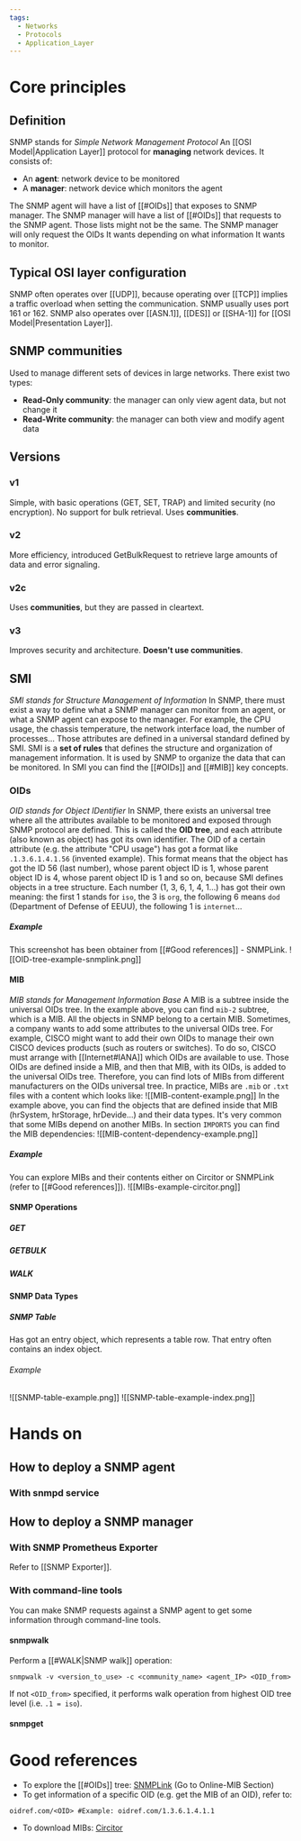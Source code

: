 ```yaml
---
tags:
  - Networks
  - Protocols
  - Application_Layer
---
```

# Core principles
## Definition
SNMP stands for _Simple Network Management Protocol_
An [[OSI Model|Application Layer]] protocol for **managing** network devices. It consists of:
- An **agent**: network device to be monitored
- A **manager**: network device which monitors the agent

The SNMP agent will have a list of [[#OIDs]] that exposes to SNMP manager. The SNMP manager will have a list of [[#OIDs]] that requests to the SNMP agent. Those lists might not be the same. The SNMP manager will only request the OIDs It wants depending on what information It wants to monitor.
## Typical OSI layer configuration
SNMP often operates over [[UDP]], because operating over [[TCP]] implies a traffic overload when setting the communication. SNMP usually uses port 161 or 162.
SNMP also operates over [[ASN.1]], [[DES]] or [[SHA-1]] for [[OSI Model|Presentation Layer]].
## SNMP communities
Used to manage different sets of devices in large networks. There exist two types:
- **Read-Only community**: the manager can only view agent data, but not change it
- **Read-Write community**: the manager can both view and modify agent data
## Versions
### v1
Simple, with basic operations (GET, SET, TRAP) and limited security (no encryption). No support for bulk retrieval. Uses **communities**.
### v2
More efficiency, introduced GetBulkRequest to retrieve large amounts of data and error signaling.
### v2c
Uses **communities**, but they are passed in cleartext.
### v3
Improves security and architecture. **Doesn't use communities**.
## SMI
_SMI stands for Structure Management of Information_
In SNMP, there must exist a way to define what a SNMP manager can monitor from an agent, or what a SNMP agent can expose to the manager. For example, the CPU usage, the chassis temperature, the network interface load, the number of processes... Those attributes are defined in a universal standard defined by SMI.
SMI is a **set of rules** that defines the structure and organization of management information. It is used by SNMP to organize the data that can be monitored. In SMI you can find the [[#OIDs]] and  [[#MIB]] key concepts.
### OIDs
_OID stands for Object IDentifier_
In SNMP, there exists an universal tree where all the attributes available to be monitored and exposed through SNMP protocol are defined. This is called the **OID tree**, and each attribute (also known as object) has got its own identifier.
The OID of a certain attribute (e.g. the attribute "CPU usage") has got a format like ```.1.3.6.1.4.1.56``` (invented example). This format means that the object has got the ID 56 (last number), whose parent object ID is 1, whose parent object ID is 4, whose parent object ID is 1 and so on, because SMI defines objects in a tree structure.
Each number (1, 3, 6, 1, 4, 1...) has got their own meaning: the first 1 stands for ```iso```, the 3 is ```org```, the following 6 means ```dod``` (Department of Defense of EEUU), the following 1 is ```internet```...
##### Example
This screenshot has been obtainer from [[#Good references]] - SNMPLink.
![[OID-tree-example-snmplink.png]]
#### MIB
_MIB stands for Management Information Base_
A MIB is a subtree inside the universal OIDs tree. In the example above, you can find ```mib-2``` subtree, which is a MIB.
All the objects in SNMP belong to a certain MIB.
Sometimes, a company wants to add some attributes to the universal OIDs tree. For example, CISCO might want to add their own OIDs to manage their own CISCO devices products (such as routers or switches). To do so, CISCO must arrange with [[Internet#IANA]] which OIDs are available to use. Those OIDs are defined inside a MIB, and then that MIB, with its OIDs, is added to the universal OIDs tree. Therefore, you can find lots of MIBs from different manufacturers on the OIDs universal tree.
In practice, MIBs are ```.mib``` or ```.txt``` files with a content which looks like:
![[MIB-content-example.png]]
In the example above, you can find the objects that are defined inside that MIB (hrSystem, hrStorage, hrDevide...) and their data types.
It's very common that some MIBs depend on another MIBs. In section ```IMPORTS``` you can find the MIB dependencies:
![[MIB-content-dependency-example.png]]
##### Example
You can explore MIBs and their contents either on Circitor or SNMPLink (refer to [[#Good references]]).
![[MIBs-example-circitor.png]]
#### SNMP Operations
##### GET
##### GETBULK
##### WALK
#### SNMP Data Types
##### SNMP Table
Has got an entry object, which represents a table row. That entry often contains an index object.
###### Example
![[SNMP-table-example.png]]
![[SNMP-table-example-index.png]]


# Hands on
## How to deploy a SNMP agent
### With snmpd service
## How to deploy a SNMP manager
### With SNMP Prometheus Exporter
Refer to [[SNMP Exporter]].
### With command-line tools
You can make SNMP requests against a SNMP agent to get some information through command-line tools.
#### snmpwalk
Perform a [[#WALK|SNMP walk]] operation:
```shell
snmpwalk -v <version_to_use> -c <community_name> <agent_IP> <OID_from>
```
If not ```<OID_from>``` specified, it performs walk operation from highest OID tree level (i.e. ```.1 = iso```).
#### snmpget
# Good references
- To explore the [[#OIDs]] tree: [SNMPLink](http://www.snmplink.org/) (Go to Online-MIB Section)
- To get information of a specific OID (e.g. get the MIB of an OID), refer to:
```
oidref.com/<OID> #Example: oidref.com/1.3.6.1.4.1.1
```
- To download MIBs: [Circitor](https://www.circitor.fr/Mibs/Mibs.php)